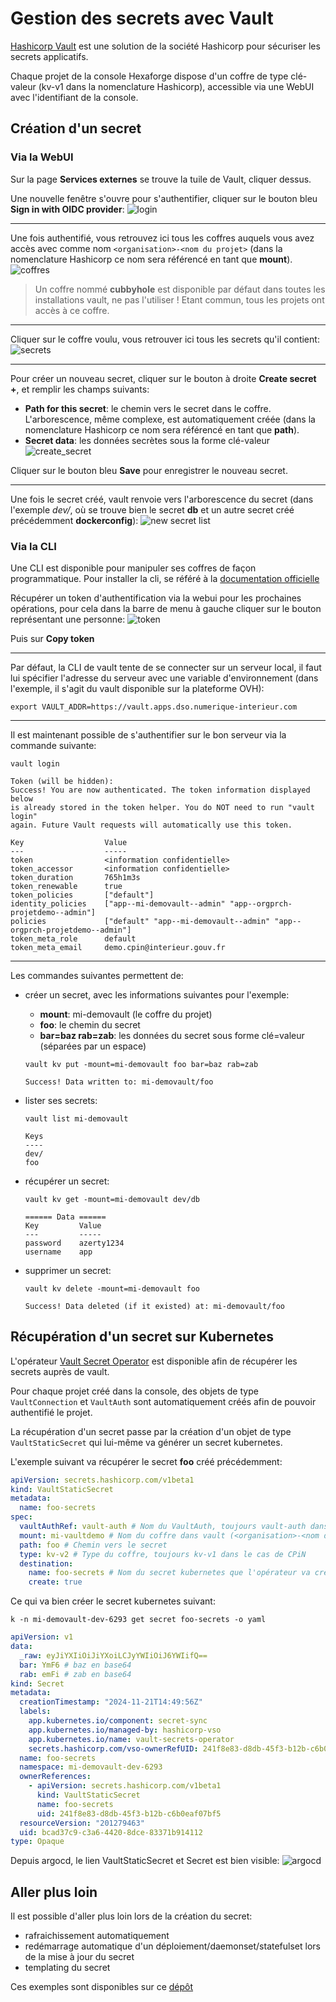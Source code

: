 # Gestion des secrets avec Vault

[Hashicorp Vault](https://www.vaultproject.io/) est une solution de la société Hashicorp pour sécuriser les secrets applicatifs.

Chaque projet de la console Hexaforge dispose d'un coffre de type clé-valeur (kv-v1 dans la nomenclature Hashicorp), accessible via une WebUI avec l'identifiant de la console.

## Création d'un secret

### Via la WebUI

Sur la page **Services externes** se trouve la tuile de Vault, cliquer dessus.

Une nouvelle fenêtre s'ouvre pour s'authentifier, cliquer sur le bouton bleu **Sign in with OIDC provider**:
![login](/img/guide/secrets/vso/login.png)

---

Une fois authentifié, vous retrouvez ici tous les coffres auquels vous avez accès avec comme nom `<organisation>-<nom du projet>` (dans la nomenclature Hashicorp ce nom sera référencé en tant que **mount**).
![coffres](/img/guide/secrets/vso/mount_list.png)

> Un coffre nommé **cubbyhole** est disponible par défaut dans toutes les installations vault, ne pas l'utiliser ! Etant commun, tous les projets ont accès à ce coffre.

---

Cliquer sur le coffre voulu, vous retrouver ici tous les secrets qu'il contient:
![secrets](/img/guide/secrets/vso/secrets_list.png)

---

Pour créer un nouveau secret, cliquer sur le bouton à droite **Create secret +**, et remplir les champs suivants:

- **Path for this secret**: le chemin vers le secret dans le coffre. L'arborescence, même complexe, est automatiquement créée (dans la nomenclature Hashicorp ce nom sera référencé en tant que **path**).
- **Secret data**: les données secrètes sous la forme clé-valeur
![create_secret](/img/guide/secrets/vso/create_secret.png)

Cliquer sur le bouton bleu **Save** pour enregistrer le nouveau secret.

---

Une fois le secret créé, vault renvoie vers l'arborescence du secret (dans l'exemple *dev/*, où se trouve bien le secret **db** et un autre secret créé précédemment **dockerconfig**):
![new secret list](/img/guide/secrets/vso/new_secret_list.png)

### Via la CLI

Une CLI est disponible pour manipuler ses coffres de façon programmatique. Pour installer la cli, se référé à la [documentation officielle](https://developer.hashicorp.com/vault/docs/install/install-binary)

Récupérer un token d'authentification via la webui pour les prochaines opérations, pour cela dans la barre de menu à gauche cliquer sur le bouton représentant une personne:
![token](/img/guide/secrets/vso/token.png)

Puis sur **Copy token**

---

Par défaut, la CLI de vault tente de se connecter sur un serveur local, il faut lui spécifier l'adresse du serveur avec une variable d'environnement (dans l'exemple, il s'agit du vault disponible sur la plateforme OVH):

```shell
export VAULT_ADDR=https://vault.apps.dso.numerique-interieur.com
```

---

Il est maintenant possible de s'authentifier sur le bon serveur via la commande suivante:

```shell
vault login

Token (will be hidden):
Success! You are now authenticated. The token information displayed below
is already stored in the token helper. You do NOT need to run "vault login"
again. Future Vault requests will automatically use this token.

Key                  Value
---                  -----
token                <information confidentielle>
token_accessor       <information confidentielle>
token_duration       765h1m3s
token_renewable      true
token_policies       ["default"]
identity_policies    ["app--mi-demovault--admin" "app--orgprch-projetdemo--admin"]
policies             ["default" "app--mi-demovault--admin" "app--orgprch-projetdemo--admin"]
token_meta_role      default
token_meta_email     demo.cpin@interieur.gouv.fr
```

---

Les commandes suivantes permettent de:

- créer un secret, avec les informations suivantes pour l'exemple:
  - **mount**: mi-demovault (le coffre du projet)
  - **foo**: le chemin du secret
  - **bar=baz rab=zab**: les données du secret sous forme clé=valeur (séparées par un espace)

  ```shell
  vault kv put -mount=mi-demovault foo bar=baz rab=zab
  ```

  ```shell
  Success! Data written to: mi-demovault/foo
  ```

- lister ses secrets:

  ```shell
  vault list mi-demovault
  ```

  ```shell
  Keys
  ----
  dev/
  foo
  ```

- récupérer un secret:

  ```shell
  vault kv get -mount=mi-demovault dev/db
  ```

  ```shell
  ====== Data ======
  Key         Value
  ---         -----
  password    azerty1234
  username    app
  ```

- supprimer un secret:

  ```shell
  vault kv delete -mount=mi-demovault foo
  ```

  ```shell
  Success! Data deleted (if it existed) at: mi-demovault/foo
  ```

## Récupération d'un secret sur Kubernetes

L'opérateur [Vault Secret Operator](https://developer.hashicorp.com/vault/tutorials/kubernetes/vault-secrets-operator) est disponible afin de récupérer les secrets auprès de vault.

Pour chaque projet créé dans la console, des objets de type `VaultConnection` et `VaultAuth` sont automatiquement créés afin de pouvoir authentifié le projet.

La récupération d'un secret passe par la création d'un objet de type `VaultStaticSecret` qui lui-même va générer un secret kubernetes.

L'exemple suivant va récupérer le secret **foo** créé précédemment:

```yaml
apiVersion: secrets.hashicorp.com/v1beta1
kind: VaultStaticSecret
metadata:
  name: foo-secrets
spec:
  vaultAuthRef: vault-auth # Nom du VaultAuth, toujours vault-auth dans le cas de CPiN
  mount: mi-vaultdemo # Nom du coffre dans vault (<organisation>-<nom du projet>)
  path: foo # Chemin vers le secret
  type: kv-v2 # Type du coffre, toujours kv-v1 dans le cas de CPiN
  destination:
    name: foo-secrets # Nom du secret kubernetes que l'opérateur va créer
    create: true
```

Ce qui va bien créer le secret kubernetes suivant:

```shell
k -n mi-demovault-dev-6293 get secret foo-secrets -o yaml
```

```yaml
apiVersion: v1
data:
  _raw: eyJiYXIiOiJiYXoiLCJyYWIiOiJ6YWIifQ==
  bar: YmF6 # baz en base64
  rab: emFi # zab en base64
kind: Secret
metadata:
  creationTimestamp: "2024-11-21T14:49:56Z"
  labels:
    app.kubernetes.io/component: secret-sync
    app.kubernetes.io/managed-by: hashicorp-vso
    app.kubernetes.io/name: vault-secrets-operator
    secrets.hashicorp.com/vso-ownerRefUID: 241f8e83-d8db-45f3-b12b-c6b0eaf07bf5
  name: foo-secrets
  namespace: mi-demovault-dev-6293
  ownerReferences:
    - apiVersion: secrets.hashicorp.com/v1beta1
      kind: VaultStaticSecret
      name: foo-secrets
      uid: 241f8e83-d8db-45f3-b12b-c6b0eaf07bf5
  resourceVersion: "201279463"
  uid: bcad37c9-c3a6-4420-8dce-83371b914112
type: Opaque
```

Depuis argocd, le lien VaultStaticSecret et Secret est bien visible:
![argocd](/img/guide/secrets/vso/argocd_vss.png)

## Aller plus loin

Il est possible d'aller plus loin lors de la création du secret:

- rafraichissement automatiquement
- redémarrage automatique d'un déploiement/daemonset/statefulset lors de la mise à jour du secret
- templating du secret

Ces exemples sont disponibles sur ce [dépôt](https://github.com/cloud-pi-native/exemples_ServiceTeam/tree/main/secrets/vault)
